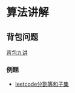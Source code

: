 # 算法讲解

## 背包问题
[背包九讲](https://www.kancloud.cn/kancloud/pack/70125)

### 例题
- [leetcode分割等和子集](https://leetcode-cn.com/problems/partition-equal-subset-sum/)